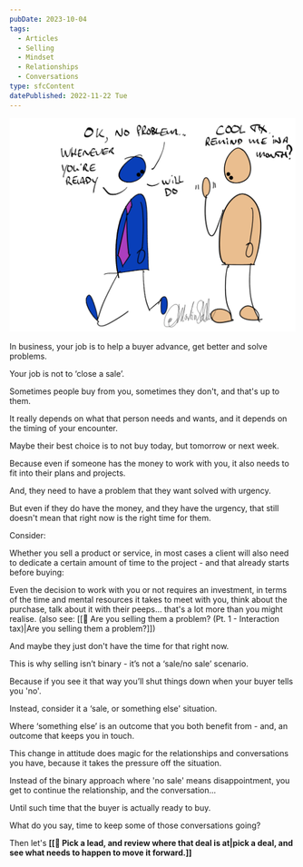 ```yaml
---
pubDate: 2023-10-04
tags:
  - Articles
  - Selling
  - Mindset
  - Relationships
  - Conversations
type: sfcContent
datePublished: 2022-11-22 Tue
---
```


![](Media/SalesFlowCoach.app_Why-selling-is-not-binary_MartinStellar.png)

In business, your job is to help a buyer advance, get better and solve problems.

Your job is not to ‘close a sale’.

Sometimes people buy from you, sometimes they don't, and that's up to them.

It really depends on what that person needs and wants, and it depends on the timing of your encounter.

Maybe their best choice is to not buy today, but tomorrow or next week.

Because even if someone has the money to work with you, it also needs to fit into their plans and projects.

And, they need to have a problem that they want solved with urgency.

But even if they do have the money, and they have the urgency, that still doesn't mean that right now is the right time for them.

Consider:

Whether you sell a product or service, in most cases a client will also need to dedicate a certain amount of time to the project - and that already starts before buying:

Even the decision to work with you or not requires an investment, in terms of the time and mental resources it takes to meet with you, think about the purchase, talk about it with their peeps... that's a lot more than you might realise. (also see: [[📄 Are you selling them a problem? (Pt. 1 - Interaction tax)|Are you selling them a problem?]])

And maybe they just don't have the time for that right now.

This is why selling isn’t binary - it’s not a ‘sale/no sale’ scenario.

Because if you see it that way you’ll shut things down when your buyer tells you 'no'.

Instead, consider it a ‘sale, or something else' situation.

Where ‘something else’ is an outcome that you both benefit from - and, an outcome that keeps you in touch.

This change in attitude does magic for the relationships and conversations you have, because it takes the pressure off the situation.

Instead of the binary approach where 'no sale' means disappointment, you get to continue the relationship, and the conversation...

Until such time that the buyer is actually ready to buy.

What do you say, time to keep some of those conversations going?

Then let's **[[🔎 Pick a lead, and review where that deal is at|pick a deal, and see what needs to happen to move it forward.]]**